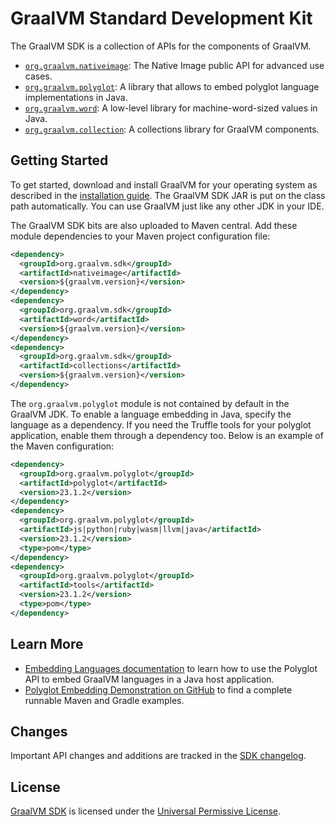 # GraalVM Standard Development Kit

The GraalVM SDK is a collection of APIs for the components of GraalVM.

* [`org.graalvm.nativeimage`](https://www.graalvm.org/sdk/javadoc/org/graalvm/nativeimage/package-summary.html): The Native Image public API for advanced use cases.
* [`org.graalvm.polyglot`](https://www.graalvm.org/sdk/javadoc/org/graalvm/polyglot/package-summary.html): A library that allows to embed polyglot language implementations in Java. 
* [`org.graalvm.word`](https://www.graalvm.org/sdk/javadoc/org/graalvm/word/package-summary.html): A low-level library for machine-word-sized values in Java.
* [`org.graalvm.collection`](https://www.graalvm.org/sdk/javadoc/org/graalvm/collections/package-summary.htmlyes): A collections library for GraalVM components.

## Getting Started

To get started, download and install GraalVM for your operating system as described in the [installation guide](https://www.graalvm.org/latest/docs/getting-started/).
The GraalVM SDK JAR is put on the class path automatically. 
You can use GraalVM just like any other JDK in your IDE.

The GraalVM SDK bits are also uploaded to Maven central.
Add these module dependencies to your Maven project configuration file:

```xml
<dependency>
  <groupId>org.graalvm.sdk</groupId>
  <artifactId>nativeimage</artifactId>
  <version>${graalvm.version}</version>
</dependency>
<dependency>
  <groupId>org.graalvm.sdk</groupId>
  <artifactId>word</artifactId>
  <version>${graalvm.version}</version>
</dependency>
<dependency>
  <groupId>org.graalvm.sdk</groupId>
  <artifactId>collections</artifactId>
  <version>${graalvm.version}</version>
</dependency>
```

The `org.graalvm.polyglot` module is not contained by default in the GraalVM JDK. 
To enable a language embedding in Java, specify the language as a dependency. 
If you need the Truffle tools for your polyglot application, enable them through a dependency too. 
Below is an example of the Maven configuration:

```xml
<dependency>
  <groupId>org.graalvm.polyglot</groupId>
  <artifactId>polyglot</artifactId>
  <version>23.1.2</version>
</dependency>
<dependency>
  <groupId>org.graalvm.polyglot</groupId>
  <artifactId>js|python|ruby|wasm|llvm|java</artifactId> 
  <version>23.1.2</version>
  <type>pom</type>
</dependency>
<dependency>
  <groupId>org.graalvm.polyglot</groupId>
  <artifactId>tools</artifactId>
  <version>23.1.2</version>
  <type>pom</type>
</dependency>
```

## Learn More

* [Embedding Languages documentation](https://www.graalvm.org/latest/reference-manual/embed-languages/) to learn how to use the Polyglot API to embed GraalVM languages in a Java host application.
* [Polyglot Embedding Demonstration on GitHub](https://github.com/graalvm/polyglot-embedding-demo) to find a complete runnable Maven and Gradle examples.

## Changes

Important API changes and additions are tracked in the [SDK changelog](./CHANGELOG.md).  


## License

[GraalVM SDK](../sdk) is licensed under the [Universal Permissive License](./LICENSE.md).
